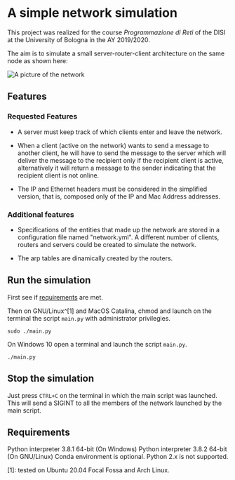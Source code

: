 # A simple network simulation

This project was realized for the course *Programmazione di Reti* of the DISI at
the University of Bologna in the AY 2019/2020.

The aim is to simulate a small server-router-client architecture on the same 
node as shown here: 

![A picture of the network](/resources/server-router-client.png)

## Features

### Requested Features

- A server must keep track of which clients enter and leave the network.

- When a client (active on the network) wants to send a message to another 
client, he will have to send the message to the server which will deliver the 
message to the recipient only if the recipient client is active, alternatively 
it will return a message to the sender indicating that the recipient client 
is not online.

- The IP and Ethernet headers must be considered in the simplified version, 
that is, composed only of the IP and Mac Address addresses.

### Additional features

- Specifications of the entities that made up the network are stored in a 
configuration file named "network.yml". A different number of 
clients, routers and servers could be created to simulate the network.

- The arp tables are dinamically created by the routers.

## Run the simulation

First see if [requirements](#dependencies) are met.

Then on GNU/Linux^[1] and MacOS Catalina, chmod and launch on the terminal 
the script `main.py` with administrator privilegies. 

`sudo ./main.py`

On Windows 10 open a terminal and launch the script `main.py`.

`./main.py`

## Stop the simulation 

Just press `CTRL+C` on the terminal in which the main 
script was launched. This will send a SIGINT to all the members of the network 
launched by the main script.

## Requirements

Python interpreter 3.8.1 64-bit (On Windows)
Python interpreter 3.8.2 64-bit (On GNU/Linux)
Conda environment is optional.
Python 2.x is not supported.

[1]: tested on Ubuntu 20.04 Focal Fossa and Arch Linux.